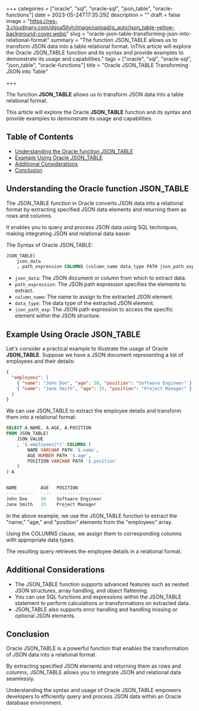 +++
categories = ["oracle", "sql", "oracle-sql", "json_table", "oracle-functions"]
date = 2023-05-24T17:35:29Z
description = ""
draft = false
image = "https://res-3.cloudinary.com/dgoa5llvh/image/upload/q_auto/json_table-yellow-background-cover.webp"
slug = "oracle-json-table-transforming-json-into-relational-format"
summary = "The function JSON_TABLE allows us to transform JSON data into a table relational format. \nThis article will explore the Oracle JSON_TABLE function and its syntax and provide examples to demonstrate its usage and capabilities."
tags = ["oracle", "sql", "oracle-sql", "json_table", "oracle-functions"]
title = "Oracle JSON_TABLE Transforming JSON into Table"

+++


The function **JSON_TABLE** allows us to transform JSON data into a table relational format.

This article will explore the Oracle **JSON_TABLE** function and its syntax and provide examples to demonstrate its usage and capabilities.

## Table of Contents

* [Understanding the Oracle function JSON_TABLE](#understanding-the-oracle-function-jsontable)
* [Example Using Oracle JSON_TABLE](#example-using-oracle-jsontable)
* [Additional Considerations](#additional-considerations)
* [Conclusion](#conclusion)

## Understanding the Oracle function JSON_TABLE

The JSON_TABLE function in Oracle converts JSON data into a relational format by extracting specified JSON data elements and returning them as rows and columns.

It enables you to query and process JSON data using SQL techniques, making integrating JSON and relational data easier.

The Syntax of Oracle JSON_TABLE:

```sql
JSON_TABLE(
	json_data
    , path_expression COLUMNS (column_name data_type PATH json_path_exp) [, ...])

```

* `json_data`: The JSON document or column from which to extract data.
* `path_expression`: The JSON path expression specifies the elements to extract.
* `column_name`: The name to assign to the extracted JSON element.
* `data_type`: The data type of the extracted JSON element.
* `json_path_exp`: The JSON path expression to access the specific element within the JSON structure.

## Example Using Oracle JSON_TABLE

Let's consider a practical example to illustrate the usage of Oracle **JSON_TABLE**. Suppose we have a JSON document representing a list of employees and their details:

```json
{
  "employees": [
    { "name": "John Doe", "age": 30, "position": "Software Engineer" },
    { "name": "Jane Smith", "age": 35, "position": "Project Manager" } 
  ]
}
```

We can use JSON_TABLE to extract the employee details and transform them into a relational format:

```sql
SELECT A.NAME, A.AGE, A.POSITION
FROM JSON_TABLE(
    JSON_VALUE
    , '$.employees[*]' COLUMNS (
        NAME VARCHAR PATH '$.name',
        AGE NUMBER PATH '$.age',
        POSITION VARCHAR PATH '$.position'
    )
) A


NAME         AGE   POSITION
-----------  ----  ------------------
John Doe     30    Software Engineer
Jane Smith   35    Project Manager

```

In the above example, we use the JSON_TABLE function to extract the "name," "age," and "position" elements from the "employees" array.

Using the COLUMNS clause, we assign them to corresponding columns with appropriate data types.

The resulting query retrieves the employee details in a relational format.

## Additional Considerations

* The JSON_TABLE function supports advanced features such as nested JSON structures, array handling, and object flattening.
* You can use SQL functions and expressions within the JSON_TABLE statement to perform calculations or transformations on extracted data.
* JSON_TABLE also supports error handling and handling missing or optional JSON elements.

## Conclusion

Oracle JSON_TABLE is a powerful function that enables the transformation of JSON data into a relational format.

By extracting specified JSON elements and returning them as rows and columns, JSON_TABLE allows you to integrate JSON and relational data seamlessly.

Understanding the syntax and usage of Oracle JSON_TABLE empowers developers to efficiently query and process JSON data within an Oracle database environment.

